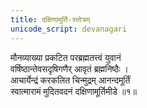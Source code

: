 ```yaml
---
title: दक्षिणामूर्ति-स्तोत्रम्
unicode_script: devanagari
---
```


मौनव्याख्या प्रकटित परब्रह्मतत्त्वं युवानं  
वर्षिष्ठान्तेवसदृषिगणैर् आवृतं ब्रह्मनिष्ठैः ।  
आचार्येन्द्रं करकलित चिन्मुद्रम् आनन्दमूर्तिं  
स्वात्मारामं मुदितवदनं दक्षिणामूर्तिमीडे ॥१॥
